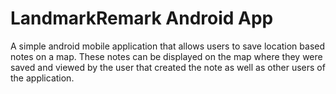 # LandmarkRemark Android App
A simple android mobile application that allows users to save location based notes on a map. These notes can be displayed on the map where they were saved and viewed by the user that created the note as well as other users of the application.
